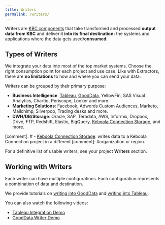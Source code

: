 ```yaml
---
title: Writers
permalink: /writers/
---
```


Writers are [KBC components](/overview/) that take transformed and processed **output data from KBC**
and deliver it **into its final destination:** the systems and applications where the data gets used/**consumed**.

## Types of Writers
We integrate your data into most of the top market systems.
Choose the right consumption point for each project and use case. Like with Extractors,
there are **no limitations** to how and where you can send your data.

Writers can be grouped by their primary purpose:

- **Business Intelligence**: [Tableau](/writers/tableau/), [GoodData](/writers/gooddata/),
YellowFin, SAS Visual Analytics, Chartio, Periscope, Looker and more.
- **Marketing Solutions**: Facebook, Adwords Custom Audiences, Marketo, Mailchimp, Silverpop,
Trading desks and more.
- **DWH/DB/Storage**: Oracle, SAP, Teradata, AWS, Informix, Dropbox, Drive, FTP, Redshift, Elastic,
BigQuery, [Keboola Connection Storage](/writers/storage-api/), and more.

[comment]: # - [Keboola Connection Storage](/writers/storage-api): writes data to a Keboola Connection project in a different
[comment]: #organization or region.

For a definitive list of usable writers, see your project **Writers** section.

## Working with Writers
Each writer can have multiple configurations.
Each configuration represents a combination of data and destination.

We provide tutorials on [writing into GoodData](/tutorial/write/gooddata/) and
[writing into Tableau](/tutorial/write/).

You can also watch the following videos:

- [Tableau Integration Demo](https://www.youtube.com/watch?v=FS1nndJ0vyQ)
- [GoodData Writer Demo](https://www.youtube.com/watch?v=h46t0_nOtyI)

